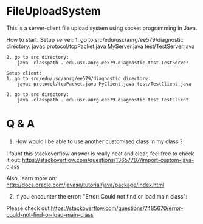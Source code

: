 # FileUploadSystem

This is a server-client file upload system using socket programming in Java.

How to start:
	Setup server:
	1. go to src/edu/usc/anrg/ee579/diagnostic directory:
		javac protocol/tcpPacket.java MyServer.java test/TestServer.java

	2. go to src directory:
		java -classpath . edu.usc.anrg.ee579.diagnostic.test.TestServer

	Setup client:
	1. go to src/edu/usc/anrg/ee579/diagnostic directory:
		javac protocol/tcpPacket.java MyClient.java test/TestClient.java

	2. go to src directory:
		java -classpath . edu.usc.anrg.ee579.diagnostic.test.TestClient


# Q & A

1. How would I be able to use another customised class in my class？

I fount this stackoverflow answer is really neat and clear, feel free to check it out:
	https://stackoverflow.com/questions/13657787/import-custom-java-class

Also, learn more on: http://docs.oracle.com/javase/tutorial/java/package/index.html

2. If you encounter the error: "Error: Could not find or load main class":

Please check out https://stackoverflow.com/questions/7485670/error-could-not-find-or-load-main-class